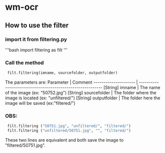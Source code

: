 # wm-ocr

## How to use the filter

### import it from filtering.py

'''bash
 import filtering as filt
'''

### Call the method 

```python
 filt.filtering(imname, sourcefolder, outputfolder)
```

The parameters are:
Parameter             | Comment
--------------------- | -----------------------------------------------------------
[String] imname       | The name of the image (ex: "50752.jpg")
[String] sourcefolder | The folder where the image is located (ex: "unfiltered/")
[String] outputfolder | The folder here the image will be saved (ex:"filtered/")

### OBS:

```python
 filt.filtering ("50751.jpg", "unfiltered/", "filtered/")
 filt.filtering ("unfiltered/50751.jpg", "", "filtered/")
```

These two lines are equivalent and both save the image to "filtered/50751.jpg".
